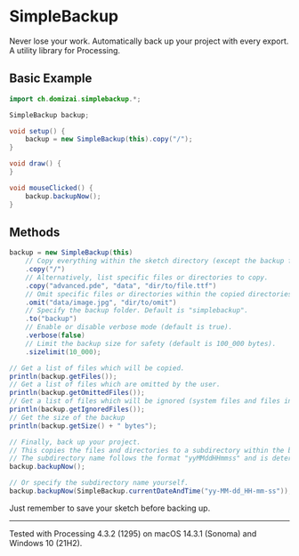 # SimpleBackup

Never lose your work. Automatically back up your project with every export. A utility library for Processing.

## Basic Example

```java
import ch.domizai.simplebackup.*;

SimpleBackup backup;

void setup() {
    backup = new SimpleBackup(this).copy("/");
}

void draw() {
}

void mouseClicked() {
    backup.backupNow();
}
```

## Methods

```java
backup = new SimpleBackup(this)
    // Copy everything within the sketch directory (except the backup folder).
    .copy("/")
    // Alternatively, list specific files or directories to copy.
    .copy("advanced.pde", "data", "dir/to/file.ttf")
    // Omit specific files or directories within the copied directories.
    .omit("data/image.jpg", "dir/to/omit")
    // Specify the backup folder. Default is "simplebackup".
    .to("backup")
    // Enable or disable verbose mode (default is true).
    .verbose(false)
    // Limit the backup size for safety (default is 100_000 bytes).
    .sizelimit(10_000);              

// Get a list of files which will be copied.
println(backup.getFiles());
// Get a list of files which are omitted by the user.
println(backup.getOmittedFiles());
// Get a list of files which will be ignored (system files and files in the backup folder).
println(backup.getIgnoredFiles());
// Get the size of the backup
println(backup.getSize() + " bytes");

// Finally, back up your project. 
// This copies the files and directories to a subdirectory within the backup folder.
// The subdirectory name follows the format "yyMMddHHmmss" and is determined at backup time.
backup.backupNow();

// Or specify the subdirectory name yourself.
backup.backupNow(SimpleBackup.currentDateAndTime("yy-MM-dd_HH-mm-ss"));
```

Just remember to save your sketch before backing up.

---

Tested with Processing 4.3.2 (1295) on macOS 14.3.1 (Sonoma) and Windows 10 (21H2).

<br>

